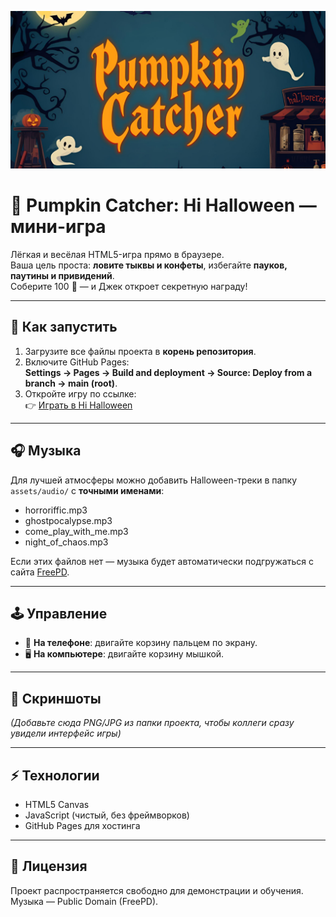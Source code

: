 ![Hi Halloween Game Banner](./banner.png)

# 🎃 Pumpkin Catcher: Hi Halloween — мини-игра  

Лёгкая и весёлая HTML5-игра прямо в браузере.  
Ваша цель проста: **ловите тыквы и конфеты**, избегайте **пауков, паутины и привидений**.  
Соберите 100 🎃 — и Джек откроет секретную награду!  

---

## 🚀 Как запустить  
1. Загрузите все файлы проекта в **корень репозитория**.  
2. Включите GitHub Pages:  
   **Settings → Pages → Build and deployment → Source: Deploy from a branch → main (root)**.  
3. Откройте игру по ссылке:  
👉 [Играть в Hi Halloween](https://annyaromanova-del.github.io/hi-halloween/)  

---

## 🎧 Музыка  
Для лучшей атмосферы можно добавить Halloween-треки в папку `assets/audio/` с **точными именами**:  
- horroriffic.mp3  
- ghostpocalypse.mp3  
- come_play_with_me.mp3  
- night_of_chaos.mp3  

Если этих файлов нет — музыка будет автоматически подгружаться с сайта [FreePD](https://freepd.com/).  

---

## 🕹 Управление  
- 📱 **На телефоне**: двигайте корзину пальцем по экрану.  
- 🖥 **На компьютере**: двигайте корзину мышкой.  

---

## 📸 Скриншоты  
*(Добавьте сюда PNG/JPG из папки проекта, чтобы коллеги сразу увидели интерфейс игры)*  

---

## ⚡ Технологии  
- HTML5 Canvas  
- JavaScript (чистый, без фреймворков)  
- GitHub Pages для хостинга  

---

## 📜 Лицензия  
Проект распространяется свободно для демонстрации и обучения.  
Музыка — Public Domain (FreePD).  

